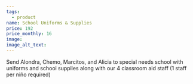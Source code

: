 ```yaml
---
tags:
  - product
name: School Uniforms & Supplies
price: 192
price_monthly: 16
image:
image_alt_text:
---
```


Send Alondra, Chemo, Marcitos, and Alicia to special needs school with uniforms and school supplies along with our 4 classroom aid staff (1 staff per niño required)
